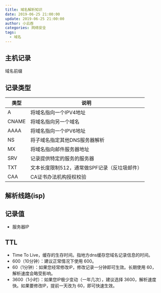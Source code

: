 ```yaml
---
title: 域名解析知识
date: 2019-06-25 21:00:00
update: 2019-06-25 21:00:00
author: 小云吞
categories: 网络安全
tags: 
  - 域名
---
```


## 主机记录
域名前缀
## 记录类型
|类型|说明|
|-|-|
|A|将域名指向一个IPV4地址|
|CNAME|将域名指向另一个域名|
|AAAA|将域名指向一个IPV6地址|
|NS|将子域名指定其他DNS服务器解析|
|MX|将域名指向邮件服务器地址|
|SRV|记录提供特定的服务的服务器|
|TXT|文本长度限制512，通常做SPF记录（反垃圾邮件）|
|CAA|CA证书办法机构授权校验|


## 解析线路(isp)
## 记录值
- 服务器IP
## TTL
- Time To Live，缓存的生存时间。指地方dns缓存您域名记录信息的时间。
- 600（10分钟）：建议正常情况下使用 600。
- 60（1分钟）：如果您经常修改IP，修改记录一分钟即可生效。长期使用 60，解析速度会略受影响。 
- 3600（1小时）：如果您IP极少变动（一年几次），建议选择 3600，解析速度快。如果要修改IP，提前一天改为 60，即可快速生效。